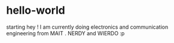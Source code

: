 # hello-world
starting 
hey !
I am  currently doing electronics and communication engineering from MAIT .
NERDY and WIERDO :p
